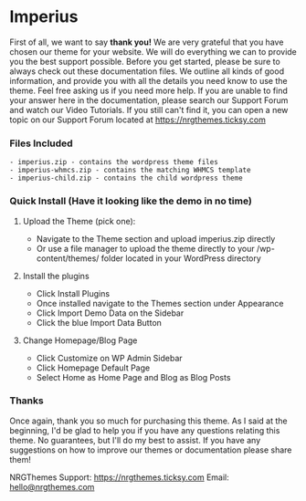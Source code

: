 # Imperius

First of all, we want to say **thank you!** We are very grateful that you have chosen our theme for your website. We will do everything we can to provide you the best support possible. Before you get started, please be sure to always check out these documentation files. We outline all kinds of good information, and provide you with all the details you need know to use the theme. Feel free asking us if you need more help. If you are unable to find your answer here in the documentation, please search our Support Forum and watch our Video Tutorials. If you still can't find it, you can open a new topic on our Support Forum located at https://nrgthemes.ticksy.com

### Files Included
```
- imperius.zip - contains the wordpress theme files
- imperius-whmcs.zip - contains the matching WHMCS template
- imperius-child.zip - contains the child wordpress theme
```
### Quick Install (Have it looking like the demo in no time)

1. Upload the Theme (pick one):

    - Navigate to the Theme section and upload imperius.zip directly
    - Or use a file manager to upload the theme directly to your /wp-content/themes/ folder located in your WordPress directory

2. Install the plugins

    - Click Install Plugins
    - Once installed navigate to the Themes section under Appearance
    - Click Import Demo Data on the Sidebar
    - Click the blue Import Data Button

3. Change Homepage/Blog Page

    - Click Customize on WP Admin Sidebar
    - Click Homepage Default Page
    - Select Home as Home Page and Blog as Blog Posts

### Thanks

Once again, thank you so much for purchasing this theme. As I said at the beginning, I'd be glad to help you if you have any questions relating this theme. No guarantees, but I'll do my best to assist. If you have any suggestions on how to improve our themes or documentation please share them!

NRGThemes
Support: https://nrgthemes.ticksy.com
Email: hello@nrgthemes.com
